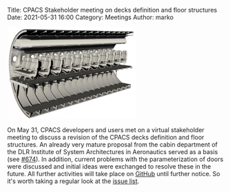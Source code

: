 Title: CPACS Stakeholder meeting on decks definition and floor structures
Date: 2021-05-31 16:00
Category: Meetings
Author: marko

<img src="images/cabin.png"
     alt="CPACS Stakeholder meeting on decks definition and floor structures"
     width="300px">
     
On May 31, CPACS developers and users met on a virtual stakeholder meeting to discuss a revision of the CPACS decks definition and floor structures. An already very mature proposal from the cabin department of the DLR Institute of System Architectures in Aeronautics served as a basis (see [#674](https://github.com/DLR-SL/CPACS/issues/674)). In addition, current problems with the parameterization of doors were discussed and initial ideas were exchanged to resolve these in the future. All further activities will take place on [GitHub](https://github.com/DLR-SL/CPACS/issues) until further notice. So it's worth taking a regular look at the [issue list](https://github.com/DLR-SL/CPACS/issues).